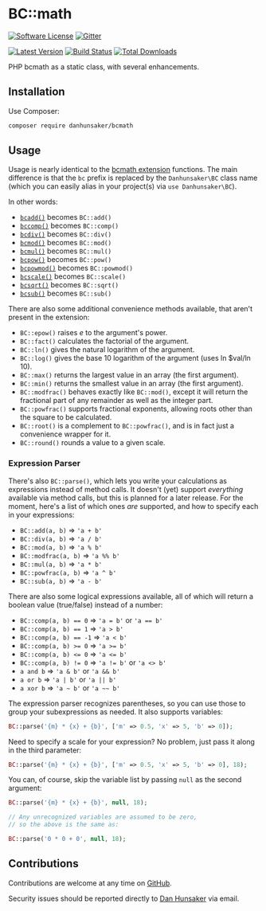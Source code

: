BC::math
========

[![Software License](https://img.shields.io/packagist/l/danhunsaker/bcmath.svg?style=flat-square)](LICENSE.md)
[![Gitter](https://img.shields.io/gitter/room/danhunsaker/bcmath.svg?style=flat-square)](https://gitter.im/danhunsaker/bcmath)

[![Latest Version](https://img.shields.io/github/release/danhunsaker/bcmath.svg?style=flat-square)](https://github.com/danhunsaker/bcmath/releases)
[![Build Status](https://img.shields.io/travis/danhunsaker/bcmath.svg?style=flat-square)](https://travis-ci.org/danhunsaker/bcmath)
[![Total Downloads](https://img.shields.io/packagist/dt/danhunsaker/bcmath.svg?style=flat-square)](https://packagist.org/packages/danhunsaker/bcmath)

PHP bcmath as a static class, with several enhancements.

## Installation ##

Use Composer:

```bash
composer require danhunsaker/bcmath
```

## Usage ##

Usage is nearly identical to the [bcmath extension][] functions.  The main
difference is that the `bc` prefix is replaced by the `Danhunsaker\BC` class
name (which you can easily alias in your project(s) via `use Danhunsaker\BC`).

In other words:

- [`bcadd()`][]    becomes `BC::add()`
- [`bccomp()`][]   becomes `BC::comp()`
- [`bcdiv()`][]    becomes `BC::div()`
- [`bcmod()`][]    becomes `BC::mod()`
- [`bcmul()`][]    becomes `BC::mul()`
- [`bcpow()`][]    becomes `BC::pow()`
- [`bcpowmod()`][] becomes `BC::powmod()`
- [`bcscale()`][]  becomes `BC::scale()`
- [`bcsqrt()`][]   becomes `BC::sqrt()`
- [`bcsub()`][]    becomes `BC::sub()`

There are also some additional convenience methods available, that aren't
present in the extension:

- `BC::epow()` raises _e_ to the argument's power.
- `BC::fact()` calculates the factorial of the argument.
- `BC::ln()` gives the natural logarithm of the argument.
- `BC::log()` gives the base 10 logarithm of the argument (uses ln $val/ln 10).
- `BC::max()` returns the largest value in an array (the first argument).
- `BC::min()` returns the smallest value in an array (the first argument).
- `BC::modfrac()` behaves exactly like `BC::mod()`, except it will return the
  fractional part of any remainder as well as the integer part.
- `BC::powfrac()` supports fractional exponents, allowing roots other than the
  square to be calculated.
- `BC::root()` is a complement to `BC::powfrac()`, and is in fact just a
  convenience wrapper for it.
- `BC::round()` rounds a value to a given scale.

### Expression Parser ###

There's also `BC::parse()`, which lets you write your calculations as
expressions instead of method calls.  It doesn't (yet) support *everything*
available via method calls, but this is planned for a later release.  For the
moment, here's a list of which ones *are* supported, and how to specify each in
your expressions:

- `BC::add(a, b)`     => `'a + b'`
- `BC::div(a, b)`     => `'a / b'`
- `BC::mod(a, b)`     => `'a % b'`
- `BC::modfrac(a, b)` => `'a %% b'`
- `BC::mul(a, b)`     => `'a * b'`
- `BC::powfrac(a, b)` => `'a ^ b'`
- `BC::sub(a, b)`     => `'a - b'`

There are also some logical expressions available, all of which will return a
boolean value (true/false) instead of a number:

- `BC::comp(a, b) == 0`  => `'a = b'` or `'a == b'`
- `BC::comp(a, b) == 1`  => `'a > b'`
- `BC::comp(a, b) == -1` => `'a < b'`
- `BC::comp(a, b) >= 0`  => `'a >= b'`
- `BC::comp(a, b) <= 0`  => `'a <= b'`
- `BC::comp(a, b) != 0`  => `'a != b'` or `'a <> b'`
- `a and b`              => `'a & b'` or `'a && b'`
- `a or b`               => `'a | b'` or `'a || b'`
- `a xor b`              => `'a ~ b'` or `'a ~~ b'`

The expression parser recognizes parentheses, so you can use those to group your
subexpressions as needed.  It also supports variables:

```php
BC::parse('{m} * {x} + {b}', ['m' => 0.5, 'x' => 5, 'b' => 0]);
```

Need to specify a scale for your expression?  No problem, just pass it along in
the third parameter:

```php
BC::parse('{m} * {x} + {b}', ['m' => 0.5, 'x' => 5, 'b' => 0], 18);
```

You can, of course, skip the variable list by passing `null` as the second
argument:

```php
BC::parse('{m} * {x} + {b}', null, 18);

// Any unrecognized variables are assumed to be zero,
// so the above is the same as:

BC::parse('0 * 0 + 0', null, 18);
```

## Contributions ##

Contributions are welcome at any time on [GitHub][].

Security issues should be reported directly to [Dan Hunsaker][] via email.

[bcmath extension]: https://secure.php.net/manual/en/ref.bc.php
[`bcadd()`]: https://secure.php.net/manual/en/function.bcadd.php
[`bccomp()`]: https://secure.php.net/manual/en/function.bccomp.php
[`bcdiv()`]: https://secure.php.net/manual/en/function.bcdiv.php
[`bcmod()`]: https://secure.php.net/manual/en/function.bcmod.php
[`bcmul()`]: https://secure.php.net/manual/en/function.bcmul.php
[`bcpow()`]: https://secure.php.net/manual/en/function.bcpow.php
[`bcpowmod()`]: https://secure.php.net/manual/en/function.bcpowmod.php
[`bcscale()`]: https://secure.php.net/manual/en/function.bcscale.php
[`bcsqrt()`]: https://secure.php.net/manual/en/function.bcsqrt.php
[`bcsub()`]: https://secure.php.net/manual/en/function.bcsub.php
[GitHub]: https://github.com/danhunsaker/bcmath
[Dan Hunsaker]: dan.hunsaker+bcmath@gmail.com
